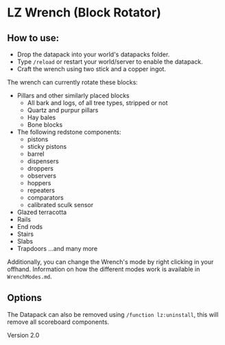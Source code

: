 # LZ Wrench (Block Rotator)

## How to use:
* Drop the datapack into your world's datapacks folder.
* Type `/reload` or restart your world/server to enable the datapack.
* Craft the wrench using two stick and a copper ingot.

The wrench can currently rotate these blocks:
* Pillars and other similarly placed blocks
    * All bark and logs, of all tree types, stripped or not
    * Quartz and purpur pillars
    * Hay bales
    * Bone blocks
* The following redstone components:
    * pistons
    * sticky pistons
    * barrel
    * dispensers
    * droppers
    * observers
    * hoppers
    * repeaters
    * comparators
    * calibrated sculk sensor
* Glazed terracotta
* Rails
* End rods
* Stairs
* Slabs
* Trapdoors
...and many more

Additionally, you can change the Wrench's mode by right clicking in your offhand.
Information on how the different modes work is available in `WrenchModes.md`.

## Options
The Datapack can also be removed using `/function lz:uninstall`, this will remove all scoreboard components.

Version 2.0
